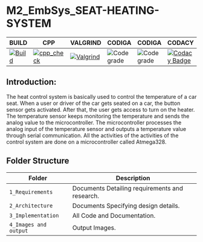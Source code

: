 # M2_EmbSys_SEAT-HEATING-SYSTEM




| BUILD | CPP | VALGRIND | CODIGA | CODIGA | CODACY |
| ---- | ---- | ----- | ---- | --- | ---- |
|  [![Build](https://github.com/Bhanu42/M2_EmbSys/actions/workflows/build.yml/badge.svg)](https://github.com/Bhanu42/M2_EmbSys/actions/workflows/build.yml) | [![cpp_check](https://github.com/Bhanu42/M2_EmbSys/actions/workflows/cpp_check.yml/badge.svg)](https://github.com/Bhanu42/M2_EmbSys/actions/workflows/cpp_check.yml) | [![Valgrind](https://github.com/Bhanu42/M2_EmbSys/actions/workflows/valgrind.yml/badge.svg)](https://github.com/Bhanu42/M2_EmbSys/actions/workflows/valgrind.yml) | ![Code grade](https://api.codiga.io/project/31683/score/svg) | ![Code grade](https://api.codiga.io/project/31683/status/svg) | [![Codacy Badge](https://app.codacy.com/project/badge/Grade/385f83141b8248999c784a8b82e88412)](https://www.codacy.com/gh/Bhanu42/M2_EmbSys/dashboard?utm_source=github.com&amp;utm_medium=referral&amp;utm_content=Bhanu42/M2_EmbSys&amp;utm_campaign=Badge_Grade) |



## **Introduction:**

The heat control system is basically used to control the temperature of a car seat. When a user or driver of the car gets seated on a car, the button sensor gets activated. After that, the user gets access to turn on the heater. The temperature sensor keeps monitoring the temperature and sends the analog value to the microcontroller. The microcontroller processes the analog input of the temperature sensor and outputs a temperature value through serial communication. All the activities of the activities of the control system are done on a microcontroller called Atmega328.


## Folder Structure
Folder               | Description
-------------------  | -----------------------------------------
`1_Requirements`     | Documents Detailing requirements and research.
`2_Architecture`     | Documents Specifying design details.
`3_Implementation`   | All Code and Documentation.
`4_Images and output`| Output Images.






